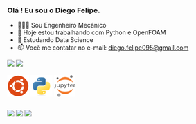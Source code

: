 ### Olá ! Eu sou o Diego Felipe.

- 👨🏼‍🔧 Sou Engenheiro Mecânico
- 🔭 Hoje estou trabalhando com Python e OpenFOAM
- 🌱 Estudando Data Science
- 📫 Você me contatar no e-mail: <diego.felipe095@gmail.com>
<div>
  <img height="180em" src="https://github-readme-stats.vercel.app/api?username=DiegoLCFelipe&show_icons=true&theme=github_dark&locale=pt-br&custom_title=Estatísticas&count_private=true"/>
  <img height="180em" src="https://github-readme-stats.vercel.app/api/top-langs/?username=DiegoLCFelipe&langs_count=7&theme=github_dark"/>
</div>
<div style="display: inline_block"><br>
  <img align="center" alt="Diego-Ubuntu" height="50" width="50" src="https://raw.githubusercontent.com/devicons/devicon/master/icons/ubuntu/ubuntu-plain.svg">
  <img align="center" alt="Diego-Python" height="50" width="50" src="https://raw.githubusercontent.com/devicons/devicon/master/icons/python/python-original.svg">
  <img align="center" alt="Diego-Jupyter" height="50" width="50" src="https://raw.githubusercontent.com/devicons/devicon/master/icons/jupyter/jupyter-original-wordmark.svg">
</div>

##

<div> 
  <a href="https://www.instagram.com/_dfelipe/" target="_blank"><img src="https://img.shields.io/badge/-Instagram-%23E4405F?style=for-the-badge&logo=instagram&logoColor=white" target="_blank"></a>
  <a href = "mailto:diego.felipe095@gmail.com"><img src="https://img.shields.io/badge/-Gmail-%23333?style=for-the-badge&logo=gmail&logoColor=white" target="_blank"></a>
  <a href="https://www.linkedin.com/in/diegofelipe-engmec/" target="_blank"><img src="https://img.shields.io/badge/-LinkedIn-%230077B5?style=for-the-badge&logo=linkedin&logoColor=white" target="_blank"></a> 
</div>


<!--
**DiegoLCFelipe/DiegoLCFelipe** is a ✨ _special_ ✨ repository because its `README.md` (this file) appears on your GitHub profile.

Here are some ideas to get you started:

- 🔭 I’m currently working on ...
- 🌱 I’m currently learning ...
- 👯 I’m looking to collaborate on ...
- 🤔 I’m looking for help with ...
- 💬 Ask me about ...
- 📫 How to reach me: ...
- 😄 Pronouns: ...
- ⚡ Fun fact: ...
![Snake animation](https://github.com/rafaballerini/rafaballerini/blob/output/github-contribution-grid-snake.svg)
-->  
